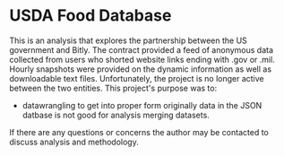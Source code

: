 # USDA Food Database

This is an analysis that explores the partnership between the US government and Bitly. The contract provided a feed of anonymous data collected from users who shorted website links ending with .gov or .mil. Hourly snapshots were provided on the dynamic information as well as downloadable text files. Unfortunately, the project is no longer active between the two entities. This project's purpose was to:

- datawrangling to get into proper form originally data in the JSON datbase is not good for analysis merging datasets.
  
If there are any questions or concerns the author may be contacted to discuss analysis and methodology.